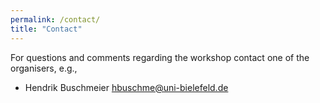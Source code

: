```yaml
---
permalink: /contact/
title: "Contact"
---
```


For questions and comments regarding the workshop contact one of the organisers, e.g.,

* Hendrik Buschmeier [hbuschme@uni-bielefeld.de](mailto:hbuschme@uni-bielefeld.de)
